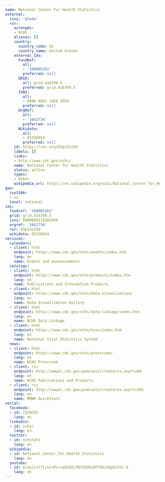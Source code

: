 ```yaml
---
name: National Center for Health Statistics
external:
  isni: '@todo'
  ror:
    acronyms:
    - NCHS
    aliases: []
    country:
      country_code: US
      country_name: United States
    external_ids:
      FundRef:
        all:
        - '100005262'
        preferred: null
      GRID:
        all: grid.416789.5
        preferred: grid.416789.5
      ISNI:
        all:
        - 0000 0001 1958 5959
        preferred: null
      OrgRef:
        all:
        - '1042734'
        preferred: null
      Wikidata:
        all:
        - Q3336854
        preferred: null
    id: https://ror.org/03p15s250
    labels: []
    links:
    - http://www.cdc.gov/nchs/
    name: National Center for Health Statistics
    status: active
    types:
    - Other
    wikipedia_url: https://en.wikipedia.org/wiki/National_Center_for_Health_Statistics
geo:
  iso3166:
  - us
  level: national
ids:
  fundref: '100005262'
  grid: grid.416789.5
  isni: 0000000119585959
  orgref: '1042734'
  ror: 03p15s250
  wikidata: Q3336854
services:
  calendars:
  - client: html
    endpoint: https://www.cdc.gov/nchs/events/index.htm
    lang: en
    name: Events and announcements
  catalogs:
  - client: html
    endpoint: https://www.cdc.gov/nchs/products/index.htm
    lang: en
    name: Publications and Information Products
  - client: html
    endpoint: https://www.cdc.gov/nchs/data-visualization/
    lang: en
    name: Data Visualization Gallery
  - client: html
    endpoint: https://www.cdc.gov/nchs/data-linkage/index.htm
    lang: en
    name: NCHS Data Linkage
  - client: html
    endpoint: https://www.cdc.gov/nchs/nvss/index.htm
    lang: en
    name: National Vital Statistics System
  news:
  - client: html
    endpoint: https://www.cdc.gov/nchs/pressroom/
    lang: en
    name: NCHS Pressroom
  - client: rss
    endpoint: http://www2c.cdc.gov/podcasts/createrss.asp?c=68
    lang: en
    name: NCHS Publications and Products
  - client: rss
    endpoint: http://www2c.cdc.gov/podcasts/createrss.asp?c=356
    lang: en
    name: MMWR QuickStats
social:
  facebook:
  - id: CDCNCHS
    lang: en
  linkedin:
  - id: nchs/
    lang: en
  twitter:
  - id: nchstats
    lang: en
  wikipedia:
  - id: National_Center_for_Health_Statistics
    lang: en
  youtube:
  - id: playlist?list=PLvrp9iOILTQYZ83OzBTCRAi3kp0J3tC-d
    lang: en
---
```

